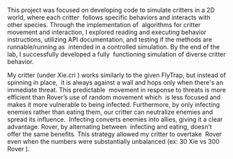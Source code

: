 This project was focused on developing code to simulate critters in a 2D world, where each critter‬
‭ follows specific behaviors and interacts with other species. Through the implementation of‬
‭ algorithms for critter movement and interaction, I explored reading and executing behavior‬
‭ instructions, utilizing API documentation, and testing if the methods are runnable/running as‬
‭ intended in a controlled simulation. By the end of the lab, I successfully developed a fully‬
‭ functioning simulation of diverse critter behavior.‬

My critter (under‬‭ Xie.cri‬‭ ) works similarly to the‬‭ given‬‭ FlyTrap‬‭, but instead of spinning in place,‬
‭ it is always against a wall and hops only when there's an immediate threat. This predictable‬
‭ movement in response to threats is more efficient than‬‭ Rover’s‬‭ use of random movement which‬
‭ is less focused and makes it more vulnerable to being infected. Furthermore, by only infecting‬
‭ enemies rather than eating them, our critter can neutralize enemies and spread its influence.‬
‭ Infecting converts enemies into allies, giving it a clear advantage.‬‭ Rover‬‭, by alternating between‬
‭ infecting and eating, doesn’t offer the same benefits. This strategy allowed my critter to overtake‬
‭ Rover‬‭ even when the numbers were substantially unbalanced‬‭ (ex: 30‬‭ Xie‬‭ vs 300‬‭ Rover‬‭ ).‬
‭
